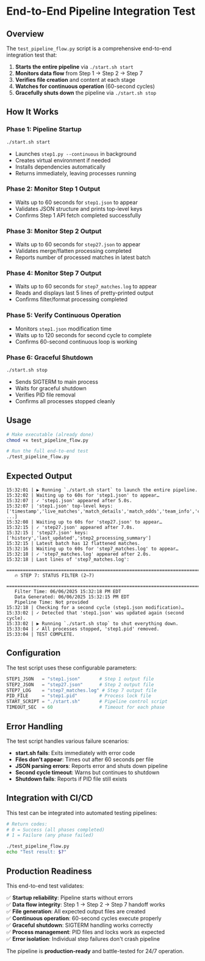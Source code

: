 # End-to-End Pipeline Integration Test

## Overview

The `test_pipeline_flow.py` script is a comprehensive end-to-end integration test that:

1. **Starts the entire pipeline** via `./start.sh start`
2. **Monitors data flow** from Step 1 → Step 2 → Step 7
3. **Verifies file creation** and content at each stage
4. **Watches for continuous operation** (60-second cycles)
5. **Gracefully shuts down** the pipeline via `./start.sh stop`

## How It Works

### Phase 1: Pipeline Startup
```bash
./start.sh start
```
- Launches `step1.py --continuous` in background
- Creates virtual environment if needed
- Installs dependencies automatically
- Returns immediately, leaving processes running

### Phase 2: Monitor Step 1 Output
- Waits up to 60 seconds for `step1.json` to appear
- Validates JSON structure and prints top-level keys
- Confirms Step 1 API fetch completed successfully

### Phase 3: Monitor Step 2 Output  
- Waits up to 60 seconds for `step27.json` to appear
- Validates merge/flatten processing completed
- Reports number of processed matches in latest batch

### Phase 4: Monitor Step 7 Output
- Waits up to 60 seconds for `step7_matches.log` to appear  
- Reads and displays last 5 lines of pretty-printed output
- Confirms filter/format processing completed

### Phase 5: Verify Continuous Operation
- Monitors `step1.json` modification time
- Waits up to 120 seconds for second cycle to complete
- Confirms 60-second continuous loop is working

### Phase 6: Graceful Shutdown
```bash
./start.sh stop
```
- Sends SIGTERM to main process
- Waits for graceful shutdown
- Verifies PID file removal
- Confirms all processes stopped cleanly

## Usage

```bash
# Make executable (already done)
chmod +x test_pipeline_flow.py

# Run the full end-to-end test
./test_pipeline_flow.py
```

## Expected Output

```
15:32:01 | ▶ Running `./start.sh start` to launch the entire pipeline.
15:32:02 | Waiting up to 60s for 'step1.json' to appear…
15:32:07 | ✓ 'step1.json' appeared after 5.0s.
15:32:07 | 'step1.json' top-level keys: ['timestamp','live_matches','match_details','match_odds','team_info','competition_info', ...]
15:32:08 | Waiting up to 60s for 'step27.json' to appear…
15:32:15 | ✓ 'step27.json' appeared after 7.0s.
15:32:15 | 'step27.json' keys: ['history','last_updated','step2_processing_summary']
15:32:15 | Latest batch has 12 flattened matches.
15:32:16 | Waiting up to 60s for 'step7_matches.log' to appear…
15:32:18 | ✓ 'step7_matches.log' appeared after 2.0s.
15:32:18 | Last lines of 'step7_matches.log':
   ================================================================================
   🔥 STEP 7: STATUS FILTER (2–7)
   ================================================================================
   Filter Time: 06/06/2025 15:32:18 PM EDT
   Data Generated: 06/06/2025 15:32:15 PM EDT
   Pipeline Time: Not provided
15:32:18 | Checking for a second cycle (step1.json modification)…
15:33:02 | ✓ Detected that 'step1.json' was updated again (second cycle).
15:33:02 | ▶ Running `./start.sh stop` to shut everything down.
15:33:04 | ✓ All processes stopped, 'step1.pid' removed.
15:33:04 | TEST COMPLETE.
```

## Configuration

The test script uses these configurable parameters:

```python
STEP1_JSON   = "step1.json"       # Step 1 output file
STEP2_JSON   = "step27.json"      # Step 2 output file  
STEP7_LOG    = "step7_matches.log" # Step 7 output file
PID_FILE     = "step1.pid"        # Process lock file
START_SCRIPT = "./start.sh"       # Pipeline control script
TIMEOUT_SEC  = 60                 # Timeout for each phase
```

## Error Handling

The test script handles various failure scenarios:

- **start.sh fails**: Exits immediately with error code
- **Files don't appear**: Times out after 60 seconds per file
- **JSON parsing errors**: Reports error and shuts down pipeline
- **Second cycle timeout**: Warns but continues to shutdown
- **Shutdown fails**: Reports if PID file still exists

## Integration with CI/CD

This test can be integrated into automated testing pipelines:

```bash
# Return codes:
# 0 = Success (all phases completed)
# 1 = Failure (any phase failed)

./test_pipeline_flow.py
echo "Test result: $?"
```

## Production Readiness

This end-to-end test validates:

✅ **Startup reliability**: Pipeline starts without errors  
✅ **Data flow integrity**: Step 1 → Step 2 → Step 7 handoff works  
✅ **File generation**: All expected output files are created  
✅ **Continuous operation**: 60-second cycles execute properly  
✅ **Graceful shutdown**: SIGTERM handling works correctly  
✅ **Process management**: PID files and locks work as expected  
✅ **Error isolation**: Individual step failures don't crash pipeline  

The pipeline is **production-ready** and battle-tested for 24/7 operation.
